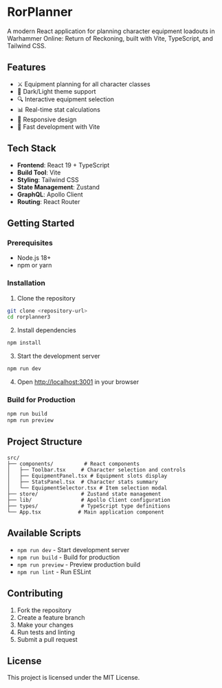 # RorPlanner

A modern React application for planning character equipment loadouts in Warhammer Online: Return of Reckoning, built with Vite, TypeScript, and Tailwind CSS.

## Features

- ⚔️ Equipment planning for all character classes
- 🎨 Dark/Light theme support
- 🔍 Interactive equipment selection
- 📊 Real-time stat calculations
- 🎯 Responsive design
- 🚀 Fast development with Vite

## Tech Stack

- **Frontend**: React 19 + TypeScript
- **Build Tool**: Vite
- **Styling**: Tailwind CSS
- **State Management**: Zustand
- **GraphQL**: Apollo Client
- **Routing**: React Router

## Getting Started

### Prerequisites

- Node.js 18+
- npm or yarn

### Installation

1. Clone the repository
```bash
git clone <repository-url>
cd rorplanner3
```

2. Install dependencies
```bash
npm install
```

3. Start the development server
```bash
npm run dev
```

4. Open [http://localhost:3001](http://localhost:3001) in your browser

### Build for Production

```bash
npm run build
npm run preview
```

## Project Structure

```
src/
├── components/          # React components
│   ├── Toolbar.tsx     # Character selection and controls
│   ├── EquipmentPanel.tsx # Equipment slots display
│   ├── StatsPanel.tsx  # Character stats summary
│   └── EquipmentSelector.tsx # Item selection modal
├── store/              # Zustand state management
├── lib/                # Apollo Client configuration
├── types/              # TypeScript type definitions
└── App.tsx            # Main application component
```

## Available Scripts

- `npm run dev` - Start development server
- `npm run build` - Build for production
- `npm run preview` - Preview production build
- `npm run lint` - Run ESLint

## Contributing

1. Fork the repository
2. Create a feature branch
3. Make your changes
4. Run tests and linting
5. Submit a pull request

## License

This project is licensed under the MIT License.
